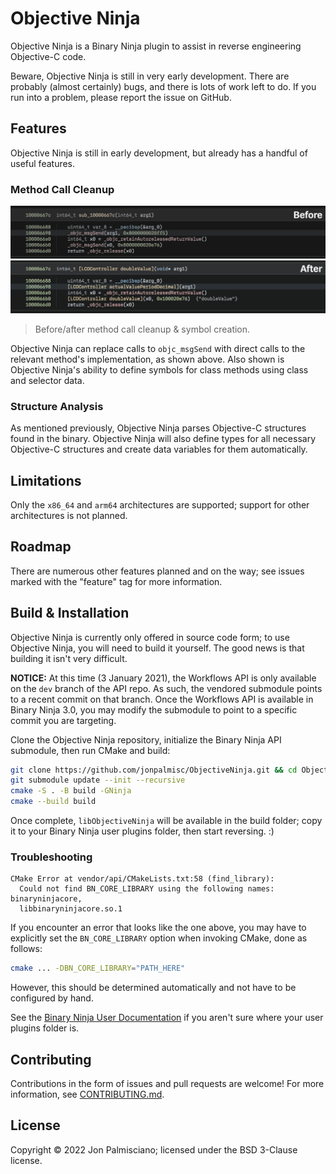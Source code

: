 # Objective Ninja

Objective Ninja is a Binary Ninja plugin to assist in reverse engineering
Objective-C code.

Beware, Objective Ninja is still in very early development. There are probably
(almost certainly) bugs, and there is lots of work left to do. If you run into a
problem, please report the issue on GitHub.

## Features

Objective Ninja is still in early development, but already has a handful of
useful features.

### Method Call Cleanup

![Before and After](docs/Comparison.png)

> Before/after method call cleanup & symbol creation.

Objective Ninja can replace calls to `objc_msgSend` with direct calls to the
relevant method's implementation, as shown above. Also shown is Objective
Ninja's ability to define symbols for class methods using class and selector
data.

### Structure Analysis

As mentioned previously, Objective Ninja parses Objective-C structures found in
the binary. Objective Ninja will also define types for all necessary Objective-C
structures and create data variables for them automatically.

## Limitations

Only the `x86_64` and `arm64` architectures are supported; support for other
architectures is not planned.

## Roadmap

There are numerous other features planned and on the way; see issues marked with
the "feature" tag for more information.

## Build & Installation

Objective Ninja is currently only offered in source code form; to use Objective
Ninja, you will need to build it yourself. The good news is that building it
isn't very difficult.

**NOTICE:** At this time (3 January 2021), the Workflows API is only available
on the `dev` branch of the API repo. As such, the vendored submodule points to a
recent commit on that branch. Once the Workflows API is available in Binary
Ninja 3.0, you may modify the submodule to point to a specific commit you are
targeting.

Clone the Objective Ninja repository, initialize the Binary Ninja API submodule,
then run CMake and build:

```sh
git clone https://github.com/jonpalmisc/ObjectiveNinja.git && cd ObjectiveNinja
git submodule update --init --recursive
cmake -S . -B build -GNinja
cmake --build build
```

Once complete, `libObjectiveNinja` will be available in the build folder; copy
it to your Binary Ninja user plugins folder, then start reversing. :)

### Troubleshooting

```
CMake Error at vendor/api/CMakeLists.txt:58 (find_library):
  Could not find BN_CORE_LIBRARY using the following names: binaryninjacore,
  libbinaryninjacore.so.1
```

If you encounter an error that looks like the one above, you may have to
explicitly set the `BN_CORE_LIBRARY` option when invoking CMake, done as
follows:

```sh
cmake ... -DBN_CORE_LIBRARY="PATH_HERE"
```

However, this should be determined automatically and not have to be
configured by hand.

See the [Binary Ninja User
Documentation](https://docs.binary.ninja/guide/plugins.html) if you aren't sure
where your user plugins folder is.

## Contributing

Contributions in the form of issues and pull requests are welcome! For
more information, see [CONTRIBUTING.md](CONTRIBUTING.md).

## License

Copyright &copy; 2022 Jon Palmisciano; licensed under the BSD 3-Clause license.

